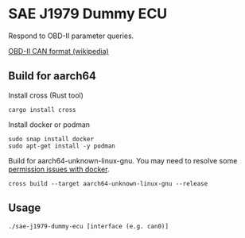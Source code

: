 # SAE J1979 Dummy ECU
Respond to OBD-II parameter queries.

[OBD-II CAN format (wikipedia)](https://en.wikipedia.org/wiki/OBD-II_PIDs#CAN_(11-bit)_bus_format)

## Build for aarch64
Install cross (Rust tool)
```
cargo install cross
```
Install docker or podman
```
sudo snap install docker
sudo apt-get install -y podman
```
Build for aarch64-unknown-linux-gnu. You may need to resolve some [permission issues with docker](https://stackoverflow.com/questions/48957195/how-to-fix-docker-got-permission-denied-issue).
```
cross build --target aarch64-unknown-linux-gnu --release
```

## Usage
```
./sae-j1979-dummy-ecu [interface (e.g. can0)]
```
